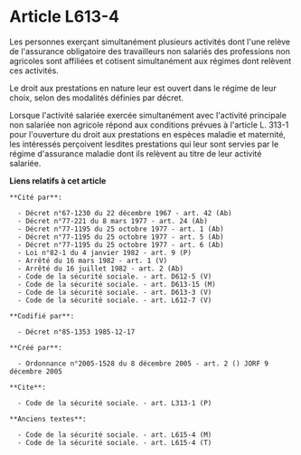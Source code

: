 # Article L613-4

Les personnes exerçant simultanément plusieurs activités dont l'une relève de l'assurance obligatoire des travailleurs non
salariés des professions non agricoles sont affiliées et cotisent simultanément aux régimes dont relèvent ces activités.

Le droit aux prestations en nature leur est ouvert dans le régime de leur choix, selon des modalités définies par décret.

Lorsque l'activité salariée exercée simultanément avec l'activité principale non salariée non agricole répond aux conditions
prévues à l'article L. 313-1 pour l'ouverture du droit aux prestations en espèces maladie et maternité, les intéressés
perçoivent lesdites prestations qui leur sont servies par le régime d'assurance maladie dont ils relèvent au titre de leur
activité salariée.

**Liens relatifs à cet article**

	**Cité par**:

	  - Décret n°67-1230 du 22 décembre 1967 - art. 42 (Ab)
	  - Décret n°77-221 du 8 mars 1977 - art. 24 (Ab)
	  - Décret n°77-1195 du 25 octobre 1977 - art. 1 (Ab)
	  - Décret n°77-1195 du 25 octobre 1977 - art. 5 (Ab)
	  - Décret n°77-1195 du 25 octobre 1977 - art. 6 (Ab)
	  - Loi n°82-1 du 4 janvier 1982 - art. 9 (P)
	  - Arrêté du 16 mars 1982 - art. 1 (V)
	  - Arrêté du 16 juillet 1982 - art. 2 (Ab)
	  - Code de la sécurité sociale. - art. D612-5 (V)
	  - Code de la sécurité sociale. - art. D613-15 (M)
	  - Code de la sécurité sociale. - art. D613-3 (V)
	  - Code de la sécurité sociale. - art. L612-7 (V)

	**Codifié par**:

	  - Décret n°85-1353 1985-12-17

	**Créé par**:

	  - Ordonnance n°2005-1528 du 8 décembre 2005 - art. 2 () JORF 9 décembre 2005

	**Cite**:

	  - Code de la sécurité sociale. - art. L313-1 (P)

	**Anciens textes**:

	  - Code de la sécurité sociale. - art. L615-4 (M)
	  - Code de la sécurité sociale. - art. L615-4 (T)
